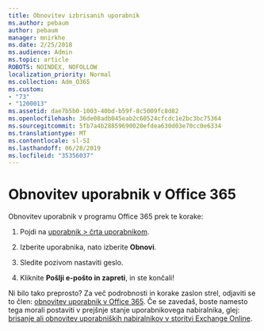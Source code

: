 ```yaml
---
title: Obnovitev izbrisanih uporabnik
ms.author: pebaum
author: pebaum
manager: mnirkhe
ms.date: 2/25/2018
ms.audience: Admin
ms.topic: article
ROBOTS: NOINDEX, NOFOLLOW
localization_priority: Normal
ms.collection: Adm_O365
ms.custom:
- "73"
- "1200013"
ms.assetid: dae7b5b0-1003-40bd-b59f-8c5009fc8d82
ms.openlocfilehash: 36de08adb045eab2c60524cfcdc1e2bc3bc75364
ms.sourcegitcommit: 5fb7a4b28859690020efdea630d03e70cc0e6334
ms.translationtype: MT
ms.contentlocale: sl-SI
ms.lasthandoff: 06/28/2019
ms.locfileid: "35356037"
---
```

# <a name="restore-a-user-in-office-365"></a>Obnovitev uporabnik v Office 365

Obnovitev uporabnik v programu Office 365 prek te korake:
  
1. Pojdi na [uporabnik \> črta uporabnikom](https://admin.microsoft.com/adminportal/home#/deletedusers).

2. Izberite uporabnika, nato izberite **Obnovi**.

3. Sledite pozivom nastaviti geslo.

4. Kliknite **Pošlji e-pošto in zapreti**, in ste končali!

Ni bilo tako preprosto? Za več podrobnosti in korake zaslon strel, odjaviti se to člen: [obnovitev uporabnik v Office 365](https://support.office.com/article/2c261e42-5dd1-48b0-845f-2a016d29cfc1.aspx). Če se zavedaš, boste namesto tega morali postaviti v prejšnje stanje uporabnikovega nabiralnika, glej: [brisanje ali obnovitev uporabniških nabiralnikov v storitvi Exchange Online](https://docs.microsoft.com/exchange/recipients-in-exchange-online/delete-or-restore-mailboxes).